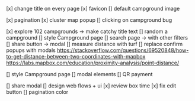 [x] change title on every page
[x] favicon
[] default campground image

[x] pagination
[x] cluster map popup
[] clicking on campground bug

[x] explore 102 campgrounds -> make catchy title text
[] random a campground
[] style Campground page
[] search page -> with other filters
[] share button -> modal
[] measure distance with turf
[] replace confirm popups with modals
https://stackoverflow.com/questions/69520848/how-to-get-distance-between-two-coordinates-with-mapbox
https://labs.mapbox.com/education/proximity-analysis/point-distance/

[] style Campground page
[] modal elements
[] QR payment

[] share modal
[] design web flows + ui
[x] review box time
[x] fix edit button
[] pagination color